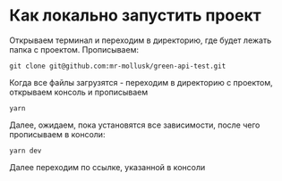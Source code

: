 # Как локально запустить проект

Открываем терминал и переходим в директорию, где будет лежать папка с проектом. Прописываем:

```
git clone git@github.com:mr-mollusk/green-api-test.git
```

Когда все файлы загрузятся - переходим в директорию с проектом, открываем консоль и прописываем

```
yarn
```

Далее, ожидаем, пока установятся все зависимости, после чего прописываем в консоли:

```
yarn dev
```

Далее переходим по ссылке, указанной в консоли
